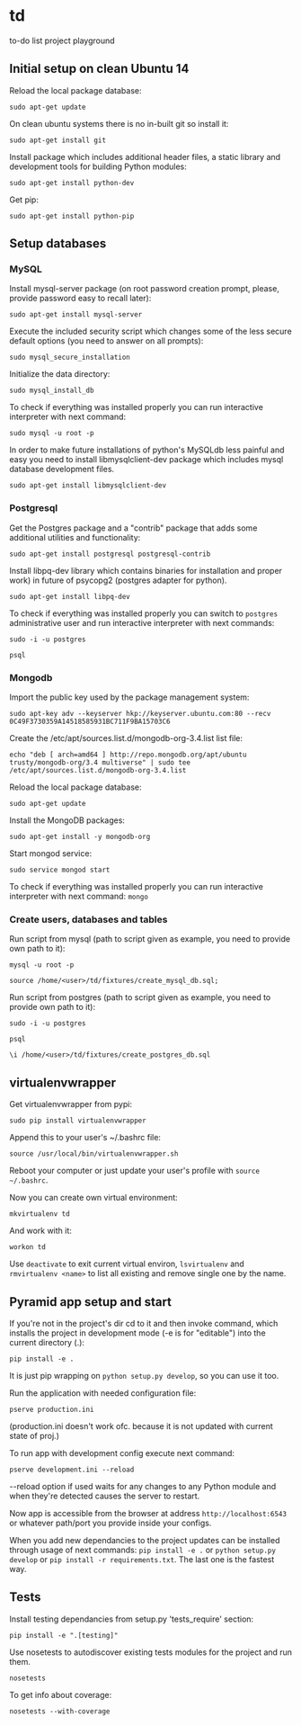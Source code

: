 # td
to-do list project playground


## Initial setup on clean Ubuntu 14


Reload the local package database:

`sudo apt-get update`

On clean ubuntu systems there is no in-built git so install it:

`sudo apt-get install git`

Install package which includes additional header files, a static library and development tools for building Python modules:

`sudo apt-get install python-dev`

Get pip:

`sudo apt-get install python-pip`



## Setup databases

### MySQL

Install mysql-server package (on root password creation prompt, please, provide password easy to recall later):

`sudo apt-get install mysql-server`

Execute the included security script which changes some of the less secure default options (you need to answer on all prompts):

`sudo mysql_secure_installation`

Initialize the data directory:

`sudo mysql_install_db`

To check if everything was installed properly you can run interactive interpreter with next command:

`sudo mysql -u root -p`

In order to make future installations of python's MySQLdb less painful and easy you need to install libmysqlclient-dev package which includes mysql database development files.

`sudo apt-get install libmysqlclient-dev`

### Postgresql

Get the Postgres package and a "contrib" package that adds some additional utilities and functionality:

`sudo apt-get install postgresql postgresql-contrib`

Install libpq-dev library which contains binaries for installation and proper work) in future of psycopg2 (postgres adapter for python).

`sudo apt-get install libpq-dev`

To check if everything was installed properly you can switch to `postgres` administrative user and run interactive interpreter with next commands:

`sudo -i -u postgres`

`psql`

### Mongodb
Import the public key used by the package management system:

`sudo apt-key adv --keyserver hkp://keyserver.ubuntu.com:80 --recv 0C49F3730359A14518585931BC711F9BA15703C6`

Create the /etc/apt/sources.list.d/mongodb-org-3.4.list list file:

`echo "deb [ arch=amd64 ] http://repo.mongodb.org/apt/ubuntu trusty/mongodb-org/3.4 multiverse" | sudo tee /etc/apt/sources.list.d/mongodb-org-3.4.list`

Reload the local package database:

`sudo apt-get update`

Install the MongoDB packages:

`sudo apt-get install -y mongodb-org`

Start mongod service:

`sudo service mongod start`

To check if everything was installed properly you can run interactive interpreter with next command: `mongo`



### Create users, databases and tables

Run script from mysql (path to script given as example, you need to provide own path to it):

`mysql -u root -p`

`source /home/<user>/td/fixtures/create_mysql_db.sql;`

Run script from postgres (path to script given as example, you need to provide own path to it):

`sudo -i -u postgres`

`psql`

`\i /home/<user>/td/fixtures/create_postgres_db.sql`


## virtualenvwrapper

Get virtualenvwrapper from pypi:

`sudo pip install virtualenvwrapper`

Append this to your user's ~/.bashrc file:

`source /usr/local/bin/virtualenvwrapper.sh`

Reboot your computer or just update your user's profile with `source ~/.bashrc`.

Now you can create own virtual environment:

`mkvirtualenv td`

And work with it:

`workon td`

Use `deactivate` to exit current virtual environ, `lsvirtualenv` and `rmvirtualenv <name>` to list all existing and remove single one by the name.



## Pyramid app setup and start

If you're not in the project's dir cd to it and then invoke command, which installs the project in development mode (-e is for "editable") into the current directory (.):

`pip install -e .`

It is just pip wrapping on `python setup.py develop`, so you can use it too.

Run the application with needed configuration file:

`pserve production.ini` 

(production.ini doesn't work ofc. because it is not updated with current state of proj.)


To run app with development config execute next command:

`pserve development.ini --reload`

--reload option if used waits for any changes to any Python module and when they're detected causes the server to restart.

Now app is accessible from the browser at address `http://localhost:6543` or whatever path/port you provide inside your configs.

When you add new dependancies to the project updates can be installed through usage of next commands: `pip install -e .` or `python setup.py develop` or `pip install -r requirements.txt`. The last one is the fastest way.

## Tests
Install testing dependancies from setup.py 'tests_require' section:

`pip install -e ".[testing]"`

Use nosetests to autodiscover existing tests modules for the project and run them.

`nosetests`

To get info about coverage:

`nosetests --with-coverage`